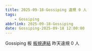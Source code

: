 ```yaml
---
title: 2025-09-18-Gossiping 違規 0 人
tags:
    - Gossiping
abbrlink: 2025-09-18-Gossiping
date: Gossiping-2025-09-18 12:00:00
---
```

Gossiping 板 [板規連結](https://www.ptt.cc/bbs/Gossiping/M.1637425085.A.07D.html)
昨天違規 0 人
